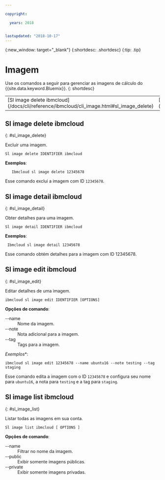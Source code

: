 ```yaml
---

copyright:

  years: 2018


lastupdated: "2018-10-17"
---
```


{:new_window: target="_blank"}
{:shortdesc: .shortdesc}
{:tip: .tip}

# Imagem

Use os comandos a seguir para gerenciar as imagens de cálculo do {{site.data.keyword.Bluemix}}.
{: shortdesc}

<table summary="Comandos de imagem de infraestrutura do {{site.data.keyword.Bluemix_notm}} ordenados alfabeticamente com os links para as informações adicionais do comando">
 <tbody>
 <tr>
 <td>[Sl image delete ibmcloud](/docs/cli/reference/ibmcloud/cli_image.html#sl_image_delete)</td>
 <td>[Sl image detail ibmcloud](/docs/cli/reference/ibmcloud/cli_image.html#sl_image_detail)</td>
 <td>[Sl image edit ibmcloud](/docs/cli/reference/ibmcloud/cli_image.html#sl_image_edit)</td>
 <td>[Sl image list ibmcloud](/docs/cli/reference/ibmcloud/cli_image.html#sl_image_list)</td>
 </tr>
   </tbody>
 </table>

 ## Sl image delete ibmcloud
{: #sl_image_delete}

Excluir uma imagem.
```
Sl image delete IDENTIFIER ibmcloud
```
**Exemplos**:
```
   Ibmcloud sl image delete 12345678
```
Esse comando exclui a imagem com ID `12345678`.

## Sl image detail ibmcloud
{: #sl_image_detail}

Obter detalhes para uma imagem.
```
Sl image detail IDENTIFIER ibmcloud
```
**Exemplos**:
```
 Ibmcloud sl image detail 12345678
```
Esse comando obtém detalhes para a imagem com ID 12345678.

## Sl image edit ibmcloud
{: #sl_image_edit}

Editar detalhes de uma imagem.
```
ibmcloud sl image edit IDENTIFIER [OPTIONS]
```

<strong>Opções de comando</strong>:
<dl>
<dt>--name</dt>
<dd>Nome da imagem.</dd>
<dt>--note</dt>
<dd>Nota adicional para a imagem.</dd>
<dt>--tag</dt>
<dd>Tags para a imagem.</dd>
</dl>

*Exemplos**:
```  
ibmcloud sl image edit 12345678 --name ubuntu16 --note testing --tag staging
```
Esse comando edita a imagem com o ID `12345678` e configura seu nome para `ubuntu16`, a nota para `testing` e a tag para `staging`.

## Sl image list ibmcloud
{: #sl_image_list}

Listar todas as imagens em sua conta.
```
Sl image list ibmcloud [ OPTIONS ]
```

<strong>Opções de comando</strong>:
<dl>
<dt>--name</dt>
<dd>Filtrar no nome da imagem.</dd>
<dt>--public</dt>
<dd>Exibir somente imagens públicas.</dd>
<dt>--private</dt>
<dd>Exibir somente imagens privadas.</dd>
</dl>

